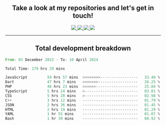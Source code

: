 <h2 align="center">
  Take a look at my repositories and let's get in touch!
</h2>
<p align="center">
  <a href="https://www.instagram.com/rayhanarkan?igsh=MXM3dHhmMTZ3ZWVsaA==">
    <img src="https://img.icons8.com/material-outlined/30/689d6a/instagram.png"/>
  </a>
  <a href="https://www.linkedin.com/in/rayhanarkan/">
    <img src="https://img.icons8.com/material-outlined/30/689d6a/linkedin.png"/>
  </a>
  <a href="">
    <img src="https://img.icons8.com/material-outlined/30/689d6a/geography.png"/>
  </a>
  <a href="mailto:rayhanarkan30@gmail.com">
    <img src="https://img.icons8.com/material-outlined/30/689d6a/email.png"/>
  </a>
</p>

---

<h2 align="center">Total development breakdown</h2>

<p align="center">
<!--START_SECTION:waka-->

```rust
From: 03 December 2022 - To: 10 April 2024

Total Time: 179 hrs 29 mins

JavaScript         59 hrs 57 mins  >>>>>>>>-----------------   33.40 %
Dart               47 hrs 7 mins   >>>>>>>------------------   26.25 %
PHP                46 hrs 23 mins  >>>>>>-------------------   25.84 %
TypeScript         5 hrs 24 mins   >------------------------   03.01 %
CSS                5 hrs 20 mins   >------------------------   02.98 %
C++                3 hrs 12 mins   -------------------------   01.79 %
JSON               2 hrs 36 mins   -------------------------   01.45 %
HTML               2 hrs 19 mins   -------------------------   01.29 %
YAML               1 hr 55 mins    -------------------------   01.07 %
Bash               1 hr 39 mins    -------------------------   00.92 %
```

<!--END_SECTION:waka-->
</p>
